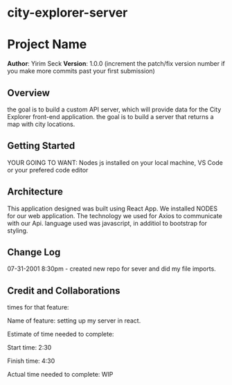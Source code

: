 # city-explorer-server

# Project Name

**Author**: Yirim Seck
**Version**: 1.0.0 (increment the patch/fix version number if you make more commits past your first submission)

## Overview
the goal is to build a custom API server, which will provide data for the City Explorer front-end application. the goal is to build a server that returns a map with city locations.
## Getting Started
YOUR GOING TO WANT: Nodes js installed on your local machine, VS Code or your prefered code editor

## Architecture
This application designed was built using React App. We installed NODES for our web application. The technology we used for Axios to communicate with our Api. language used was javascript, in additiol to bootstrap for styling.  

## Change Log

07-31-2001 8:30pm - created new repo for sever and did my file imports. 

## Credit and Collaborations
<!-- Give credit (and a link) to other people or resources that helped you build this application. -->


times for that feature:

Name of feature: setting up my server in react.

Estimate of time needed to complete: 

Start time: 2:30

Finish time: 4:30

Actual time needed to complete: WIP
